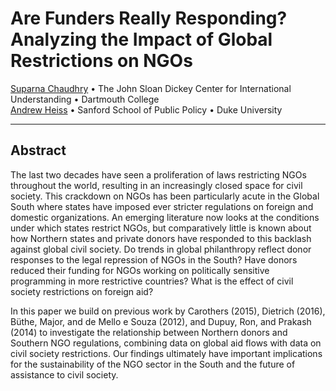 # Are Funders Really Responding? Analyzing the Impact of Global Restrictions on NGOs

[Suparna Chaudhry](http://www.suparnachaudhry.com/) • The John Sloan Dickey Center for International Understanding • Dartmouth College  
[Andrew Heiss](https://www.andrewheiss.com/) • Sanford School of Public Policy • Duke University

---

## Abstract

The last two decades have seen a proliferation of laws restricting NGOs throughout the world, resulting in an increasingly closed space for civil society. This crackdown on NGOs has been particularly acute in the Global South where states have imposed ever stricter regulations on foreign and domestic organizations. An emerging literature now looks at the conditions under which states restrict NGOs, but comparatively little is known about how Northern states and private donors have responded to this backlash against global civil society. Do trends in global philanthropy reflect donor responses to the legal repression of NGOs in the South? Have donors reduced their funding for NGOs working on politically sensitive programming in more restrictive countries? What is the effect of civil society restrictions on foreign aid?

In this paper we build on previous work by Carothers (2015), Dietrich (2016), Büthe, Major, and de Mello e Souza (2012), and Dupuy, Ron, and Prakash (2014) to investigate the relationship between Northern donors and Southern NGO regulations, combining data on global aid flows with data on civil society restrictions. Our findings ultimately have important implications for the sustainability of the NGO sector in the South and the future of assistance to civil society.
